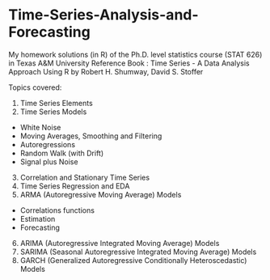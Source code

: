 # Time-Series-Analysis-and-Forecasting

My homework solutions (in R) of the Ph.D. level statistics course (STAT 626) in Texas A&amp;M University
Reference Book : Time Series - A Data Analysis Approach Using R by Robert H. Shumway, David S. Stoffer

Topics covered:

1) Time Series Elements
2) Time Series Models 
  - White Noise
  - Moving Averages, Smoothing and Filtering
  - Autoregressions
  - Random Walk (with Drift)
  - Signal plus Noise
3) Correlation and Stationary Time Series
4) Time Series Regression and EDA
5) ARMA (Autoregressive Moving Average) Models
  - Correlations functions
  - Estimation
  - Forecasting
6) ARIMA (Autoregressive Integrated Moving Average) Models
7) SARIMA (Seasonal Autoregressive Integrated Moving Average) Models
8) GARCH (Generalized Autoregressive Conditionally Heteroscedastic) Models



